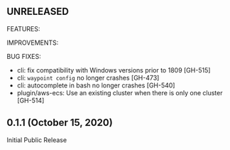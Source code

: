 ## UNRELEASED

FEATURES:

IMPROVEMENTS:

BUG FIXES:

* cli: fix compatibility with Windows versions prior to 1809 [GH-515]
* cli: `waypoint config` no longer crashes [GH-473]
* cli: autocomplete in bash no longer crashes [GH-540]
* plugin/aws-ecs: Use an existing cluster when there is only one cluster [GH-514]

## 0.1.1 (October 15, 2020)

Initial Public Release
